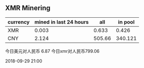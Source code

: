 ## XMR Minering

|currency|mined in last 24 hours|all|in pool|
|---|---|---|---|
|XMR|0.003|0.633|0.426|
|CNY|2.124|505.66|340.121|

今日美元对人民币 6.87	今日xmr对人民币799.06


2018-09-29 21:00